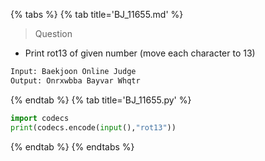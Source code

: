{% tabs %}
{% tab title='BJ_11655.md' %}

> Question

* Print rot13 of given number (move each character to 13)

```txt
Input: Baekjoon Online Judge
Output: Onrxwbba Bayvar Whqtr
```

{% endtab %}
{% tab title='BJ_11655.py' %}

```py
import codecs
print(codecs.encode(input(),"rot13"))
```

{% endtab %}
{% endtabs %}
